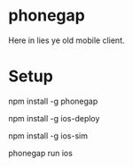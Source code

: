 phonegap
========

Here in lies ye old mobile client.

Setup
=====
npm install -g phonegap

npm install -g ios-deploy

npm install -g ios-sim

phonegap run ios
